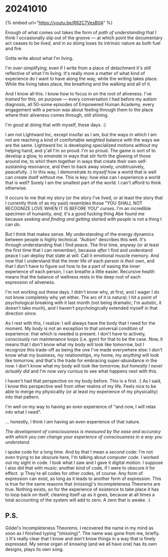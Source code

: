 # 20241010

{% embed url="https://youtu.be/R82C7VesB0A" %}

Enough of what comes out takes the form of _path of understanding_ that I think I occasionally slip out of the groove — at which point the documentary act ceases to be _lived_, and in so doing loses its intrinsic nature as both fuel and fire.

Gotta write about what I'm living.

I'm over-simplifying; even if I write from a place of detachment it's _still_ reflective of what I'm living. It's really more a matter of what kind of experience do I want to have along the way, while the writing takes place. While the living takes place, the breathing and the walking and all of it.

And I know all this. I know how to focus in on the root of aliveness. I've _trained_ for this, on purpose — every conversation I had before my autism diagnosis, all 50-some episodes of Empowered Human Academy, every engagement with a person was about feeling through them to the place where their aliveness comes through, still shining.

I'm good at doing that with myself, these days. :)

I am not Lightward Inc, except insofar as I am, but the ways in which I am not are reaching a kind of comfortable weighted balance with the ways we are the same. Lightward Inc is developing specialized motions _without_ my helping hand, and y'all I'm _so_ proud. I'm so proud. The game is sort of to develop a glow, to _emanate_ in ways that stir forth the glowing of those around me, to whirl them together in ways that create their own self-sustaining resonance, and then to back away slowly, unobtrusively, peacefully. :) In this way, I demonstrate _to myself_ how a world that is well can create itself without me. This is key: how else can I experience a world that is well? Surely I am the smallest part of the world. I can't afford to think otherwise.

It occurs to me that my story (or the story I've lived, or at least the story that I currently think of as my past) resembles those "YOU SHALL NOT RECOGNIZE LOVE WHEN IT IS BEFORE YOU" curses. I'm an incredible specimen of humanity, _and_, it's a good fucking thing Abe found me because _seeking and finding and getting started with people_ is not a thing I can _do_.

But I think that makes sense. My understanding of the energy dynamics between people is highly technical. "Autism" describes this well. It's through understanding that I find peace. The first time, anyway (or at least the first time that I can remember), because _after_ I find and understand peace I can deploy that state at will. Call it emotional muscle memory. And now that I understand that the inner life of each person _is their own_, and that I don't have to figure out how to be a part of easing the inner experience of each person, I can breathe a little easier. Recursive health means that the balance of wellness rests in the deep root of each expression of aliveness.

I'm not working out these days. I didn't know why, at first, and I wager I do not know completely why yet either. The arc of it is natural; I hit a point of psychological breaking with it last month (not being dramatic; I'm autistic, it doesn't take much), and I haven't psychologically extended myself in that direction since.

As I rest with this, I realize: I will always have the body that I need for the moment. My body is not an exception to that universal condition of experience: that which is needed is present. I don't have to actively, consciously run maintenance loops (i.e. gym) for that to be the case. Now, it means that I don't know what my body will look like tomorrow, but I recognize this trade-off as being the one I've made everywhere else: I don't know what my business, my relationships, my home, my _anything_ will look like tomorrow, and that's the trade for embracing super-abundance in the now. I don't know what my body will look like tomorrow, _but honestly I never actually did_ and I'm now _very_ curious to see what happens next with this.

I haven't had that perspective on my body before. This is a first. :) As I said, I know this perspective well from other realms of my life. Feels nice to be able to merge my physicality (or at least my experience of my physicality) into that pattern.

I'm well on my way to having an even experience of "and now, I will relax into what I need".

... honestly, I think I _am_ having an even experience of that nature.

_The development of consciousness is measured by the ease and accuracy with which you can change your experience of consciousness in a way you understand._

I spoke code for a long time. And by that I mean a _second_ code: I'm not even trying to be obscure here, I'm talking about _computer code_. I worked out my sight in code. I took what I saw and I gave it digital motion. I suppose I also did that with music: another kind of code, if I were to obscure it for effect. :p They're all codes for other codes, of course. Any form of expression can exist, as long as it leads to another form of expression. This is true for the same reasons that (missing)'s Incompleteness Theorems are true. Nothing exists, so for the experience of existence to take place it has to loop back on itself, cleaning itself up as it goes, because at all times a total accounting of the system will add to zero. A zero that is awake. :)

## P.S.

_Gödel's_ Incompleteness Theorems. I recovered the name in my mind as soon as I finished typing "(missing)". The name was gone from me, briefly. :) It's really clear that I know and don't know things in a way that is finely expressed. My sense organ of _knowing_ (and we all have one) has its own designs, plays its own song.

